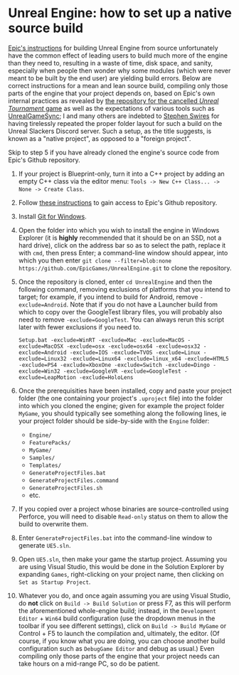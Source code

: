 # Unreal Engine: how to set up a native source build

[Epic's instructions](https://docs.unrealengine.com/5.2/en-US/building-unreal-engine-from-source/) for building Unreal Engine from source unfortunately have the common effect of leading users to build much more of the engine than they need to, resulting in a waste of time, disk space, and sanity, especially when people then wonder why some modules (which were never meant to be built by the end user) are yielding build errors. Below are correct instructions for a mean and lean source build, compiling only those parts of the engine that your project depends on, based on Epic's own internal practices as revealed by [the repository for the cancelled _Unreal Tournament_ game](https://github.com/EpicGames/UnrealTournament) as well as the expectations of various tools such as [UnrealGameSync](https://docs.unrealengine.com/4.26/en-US/ProductionPipelines/DeployingTheEngine/UnrealGameSync/); I and many others are indebted to [Stephen Swires](https://swires.me/) for having tirelessly repeated the proper folder layout for such a build on the Unreal Slackers Discord server. Such a setup, as the title suggests, is known as a "native project", as opposed to a "foreign project".

Skip to step 5 if you have already cloned the engine's source code from Epic's Github repository.

1. If your project is Blueprint-only, turn it into a C++ project by adding an empty C++ class via the editor menu: `Tools -> New C++ Class... -> None -> Create Class`.

2. Follow [these instructions](https://www.unrealengine.com/en-US/ue-on-github) to gain access to Epic's Github repository.

3. Install [Git for Windows](https://gitforwindows.org/).

4. Open the folder into which you wish to install the engine in Windows Explorer (it is **highly** recommended that it should be on an SSD, not a hard drive), click on the address bar so as to select the path, replace it with `cmd`, then press Enter; a command-line window should appear, into which you then enter `git clone --filter=blob:none https://github.com/EpicGames/UnrealEngine.git` to clone the repository.

5. Once the repository is cloned, enter `cd UnrealEngine` and then the following command, removing exclusions of platforms that you intend to target; for example, if you intend to build for Android, remove `-exclude=Android`. Note that if you do not have a Launcher build from which to copy over the GoogleTest library files, you will probably also need to remove `-exclude=GoogleTest`. You can always rerun this script later with fewer exclusions if you need to.

	`Setup.bat -exclude=WinRT -exclude=Mac -exclude=MacOS -exclude=MacOSX -exclude=osx -exclude=osx64 -exclude=osx32 -exclude=Android -exclude=IOS -exclude=TVOS -exclude=Linux -exclude=Linux32 -exclude=Linux64 -exclude=linux_x64 -exclude=HTML5 -exclude=PS4 -exclude=XboxOne -exclude=Switch -exclude=Dingo -exclude=Win32 -exclude=GoogleVR -exclude=GoogleTest -exclude=LeapMotion -exclude=HoloLens`

6. Once the prerequisities have been installed, copy and paste your project folder (the one containing your project's `.uproject` file) into the folder into which you cloned the engine; given for example the project folder `MyGame`, you should typically see something along the following lines, ie your project folder should be side-by-side with the `Engine` folder:

	- `Engine/`
	- `FeaturePacks/`
	- `MyGame/`
	- `Samples/`
	- `Templates/`
	- `GenerateProjectFiles.bat`
	- `GenerateProjectFiles.command`
	- `GenerateProjectFiles.sh`
	- etc.
	
7. If you copied over a project whose binaries are source-controlled using Perforce, you will need to disable `Read-only` status on them to allow the build to overwrite them.

8. Enter `GenerateProjectFiles.bat` into the command-line window to generate `UE5.sln`.

9. Open `UE5.sln`, then make your game the startup project. Assuming you are using Visual Studio, this would be done in the Solution Explorer by expanding `Games`, right-clicking on your project name, then clicking on `Set as Startup Project`.

10. Whatever you do, and once again assuming you are using Visual Studio, do **not** click on `Build -> Build Solution` or press F7, as this will perform the aforementioned whole-engine build; instead, in the `Development Editor` + `Win64` build configuration (use the dropdown menus in the toolbar if you see different settings), click on `Build -> Build MyGame` or Control + F5 to launch the compilation and, ultimately, the editor. (Of course, if you know what you are doing, you can choose another build configuration such as `DebugGame Editor` and debug as usual.) Even compiling only those parts of the engine that your project needs can take hours on a mid-range PC, so do be patient.
